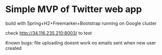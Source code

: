# Simple MVP of Twitter web app
build with
Spring+H2+Freemarker+Bootstrap
running on Google cluster

check http://34.116.235.210:8003/
to test


Known bugs:
file uploading doesnt work
no emails sent when new user created

